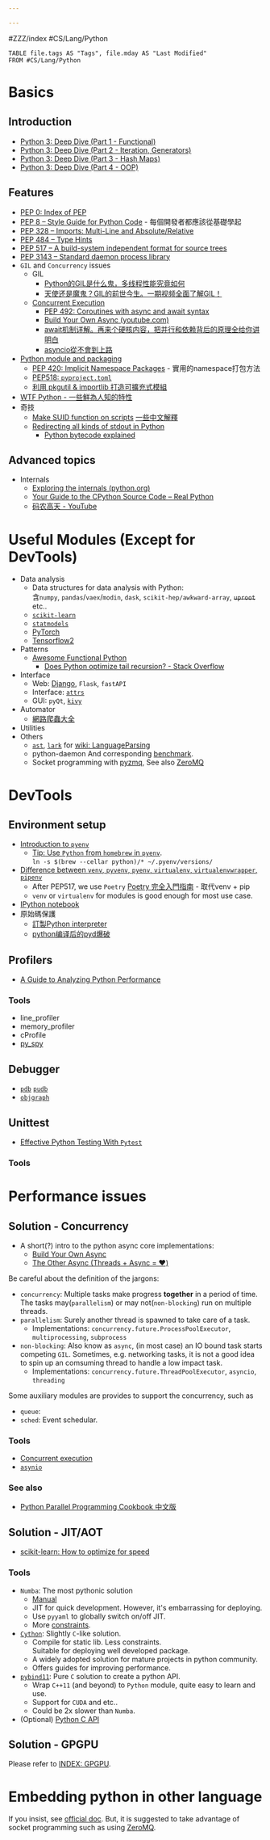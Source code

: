 ```yaml
---

---
```


#ZZZ/index #CS/Lang/Python 

```dataview
TABLE file.tags AS "Tags", file.mday AS "Last Modified"
FROM #CS/Lang/Python
```

# Basics

## Introduction

* [Python 3: Deep Dive (Part 1 - Functional)](https://www.udemy.com/course/python-3-deep-dive-part-1/)
* [Python 3: Deep Dive (Part 2 - Iteration, Generators)](https://www.udemy.com/course/python-3-deep-dive-part-2/)
* [Python 3: Deep Dive (Part 3 - Hash Maps)](https://www.udemy.com/course/python-3-deep-dive-part-3/)
* [Python 3: Deep Dive (Part 4 - OOP)](https://www.udemy.com/course/python-3-deep-dive-part-4/)

## Features

* [PEP 0: Index of PEP](https://www.python.org/dev/peps/)
* [PEP 8 – Style Guide for Python Code](https://peps.python.org/pep-0008/) - 每個開發者都應該從基礎學起
* [PEP 328 – Imports: Multi-Line and Absolute/Relative](https://peps.python.org/pep-0328/)
* [PEP 484 – Type Hints](https://peps.python.org/pep-0484/)
* [PEP 517 – A build-system independent format for source trees](https://peps.python.org/pep-0517/)
* [PEP 3143 – Standard daemon process library](https://peps.python.org/pep-3143/)
* `GIL` and `Concurrency` issues
    * GIL
        * [Python的GIL是什么鬼，多线程性能究竟如何](http://cenalulu.github.io/python/gil-in-python/)
        * [天使还是魔鬼？GIL的前世今生。一期视频全面了解GIL！](https://www.youtube.com/watch?v=XjBsk8JGHhQ)
    * [Concurrent Execution](https://docs.python.org/3/library/concurrency.html)
        * [PEP 492: Coroutines with async and await syntax](https://www.python.org/dev/peps/pep-0492/)
        * [Build Your Own Async (youtube.com)](https://www.youtube.com/watch?v=Y4Gt3Xjd7G8)
        * [await机制详解。再来个硬核内容，把并行和依赖背后的原理全给你讲明白](https://www.youtube.com/watch?v=K0BjgYZbgfE)
        * [asyncio從不會到上路](https://myapollo.com.tw/zh-tw/begin-to-asyncio/)
* [Python module and packaging](Python_Packaging.md)
	* [PEP 420: Implicit Namespace Packages](https://www.python.org/dev/peps/pep-0420/)  - 實用的namespace打包方法
	* [PEP518: `pyproject.toml`]()
	* [利用 pkgutil & importlib 打造可擴充式模組](https://myapollo.com.tw/blog/python-pkgutil-importlib/)
* [WTF Python - 一些鮮為人知的特性](https://github.com/satwikkansal/wtfpython)
* 奇技
	* [Make SUID function on scripts](https://stackoverflow.com/questions/5523279/semantics-of-suid-set-user-id) [一些中文解釋](https://blog.csdn.net/dmjz_lk/article/details/97259258)
	* [Redirecting all kinds of stdout in Python](https://eli.thegreenplace.net/2015/redirecting-all-kinds-of-stdout-in-python/)
        * [Python bytecode explained](https://github.com/MoserMichael/pyasmtool/blob/master/bytecode_disasm.md)

## Advanced topics

* Internals
    * [Exploring the internals (python.org)](https://devguide.python.org/internals/exploring/)
    * [Your Guide to the CPython Source Code – Real Python](https://realpython.com/cpython-source-code-guide/)
    * [码农高天 - YouTube](https://www.youtube.com/@minkoder/videos)
# Useful Modules (Except for DevTools)

* Data analysis
    * Data structures for data analysis with Python:  
        含`numpy`, `pandas`/`vaex`/`modin`, `dask`, `scikit-hep/awkward-array`, ~~`uproot`~~ etc..
    * [`scikit-learn`](https://scikit-learn.org/stable/user_guide.html)
    * [`statmodels`](https://www.statsmodels.org/stable/index.html)
    * [PyTorch](DSA/ML/PyTorch.md)
    * [Tensorflow2](DSA/ML/Tensorflow2.md)
* Patterns 
    * [Awesome Functional Python](https://github.com/sfermigier/awesome-functional-python)
        * [Does Python optimize tail recursion? - Stack Overflow](https://stackoverflow.com/questions/13591970/does-python-optimize-tail-recursion)
* Interface
    * Web: [Django](WebDev/Django.md), `Flask`, `fastAPI`
    * Interface: [`attrs`](https://www.attrs.org/en/stable/)
    * GUI: `pyQt`, [`kivy`](https://kivy.org/)
* Automator
    * [網路爬蟲大全](WebDev/WebScraper.md)  
* Utilities
* Others
	* [`ast`](https://sadh.life/post/ast/), [`lark`](https://github.com/lark-parser/lark) for [wiki: LanguageParsing](https://wiki.python.org/moin/LanguageParsing)
	* python-daemon
	  And corresponding [benchmark](https://github.com/goodmami/python-parsing-benchmarks).
	* Socket programming with [pyzmq](https://pyzmq.readthedocs.io/en/latest/index.html), See also [ZeroMQ](Patterns/ZeroMQ.md)

# DevTools

## Environment setup

* [Introduction to `pyenv`](https://realpython.com/intro-to-pyenv/)
    * [Tip: Use `Python` from `homebrew` in `pyenv`](https://stackoverflow.com/questions/30499795/how-can-i-make-homebrews-python-and-pyenv-live-together).  
        `ln -s $(brew --cellar python)/* ~/.pyenv/versions/`
* [Difference between `venv`, `pyvenv`, `pyenv`, `virtualenv`, `virtualenvwrapper`, `pipenv`](https://stackoverflow.com/questions/41573587/what-is-the-difference-between-venv-pyvenv-pyenv-virtualenv-virtualenvwrappe)
    * After PEP517, we use `Poetry` [Poetry 完全入門指南](https://blog.kyomind.tw/python-poetry/) - 取代venv + pip
    * `venv` or `virtualenv` for modules is good enough for most use case.
* [IPython notebook](https://ipython-books.github.io/)
* 原始碼保護
	* [訂製Python interpreter](https://zhuanlan.zhihu.com/p/54297880)
	* [python编译后的pyd爆破](https://zhuanlan.zhihu.com/p/357372838)

## Profilers

* [A Guide to Analyzing Python Performance](https://everyhue.me/posts/python-performance-analysis/)

### Tools

* line_profiler
* memory_profiler
* cProfile
* [py_spy](https://github.com/benfred/py-spy)
## Debugger

* [`pdb`](https://docs.python.org/3/library/pdb.html) [`pudb`](https://documen.tician.de/pudb/)
* [`objgraph`](https://pypi.org/project/objgraph/)
## Unittest

* [Effective Python Testing With `Pytest`](https://realpython.com/pytest-python-testing/)
### Tools

# Performance issues

## Solution - Concurrency

* A short(?) intro to the python async core implementations: 
    * [Build Your Own Async](https://www.youtube.com/watch?v=Y4Gt3Xjd7G8)
    * [The Other Async (Threads + Async = ❤️)](https://www.youtube.com/watch?v=x1ndXuw7S0s)

Be careful about the definition of the jargons:
* `concurrency`: Multiple tasks make progress **together** in a period of time. The tasks may(`parallelism`) or may not(`non-blocking`) run on multiple threads.
* `parallelism`: Surely another thread is spawned to take care of a task.
    * Implementations: `concurrency.future.ProcessPoolExecutor`, `multiprocessing`, `subprocess`
* `non-blocking`: Also know as `async`, (in most case) an IO bound task starts competing `GIL`. Sometimes, e.g. networking tasks, it is not a good idea to spin up an comsuming thread to handle a low impact task. 
    * Implementations: `concurrency.future.ThreadPoolExecutor`, `asyncio`, `threading`

Some auxiliary modules are provides to support the concurrency, such as
* `queue`: 
* `sched`: Event schedular.

### Tools

*  [Concurrent execution](https://docs.python.org/3/library/concurrency.html)
*  [`asynio`](https://docs.python.org/3/library/asyncio.html)

### See also

* [Python Parallel Programming Cookbook 中文版](https://python-parallel-programmning-cookbook.readthedocs.io/)

## Solution - JIT/AOT

* [scikit-learn: How to optimize for speed](https://scikit-learn.org/stable/developers/performance.html)

### Tools

* `Numba`: The most pythonic solution
   * [Manual](http://numba.pydata.org/numba-doc/latest/user/index.html)
   * JIT for quick development. However, it's embarrassing for deploying.
   * Use `pyyaml` to globally switch on/off JIT.
   * More [constraints](http://numba.pydata.org/numba-doc/dev/reference/pysupported.html).
* [`Cython`](https://cython.readthedocs.io/en/stable/index.html): Slightly `C`-like solution.
   * Compile for static lib. Less constraints.  
        Suitable for deploying well developed package. 
   * A widely adopted solution for mature projects in python community.
   * Offers guides for improving performance.
* [`pybind11`](https://pybind11.readthedocs.io/en/stable/index.html): Pure `C` solution to create a python API.
    * Wrap `C++11` (and beyond) to `Python` module, quite easy to learn and use.
    * Support for `CUDA` and etc..
    * Could be 2x slower than `Numba`.
* (Optional) [Python C API](https://docs.python.org/3/c-api/index.html) 

## Solution - GPGPU

Please refer to [INDEX: GPGPU]().

# Embedding python in other language

If you insist, see [official doc](https://docs.python.org/3/extending/embedding.html). But, it is suggested to take advantage of socket programming such as using [ZeroMQ](Patterns/ZeroMQ.md).